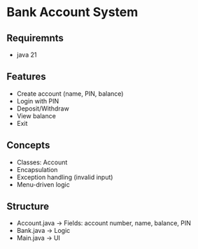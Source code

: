 
# Bank Account System

## Requiremnts
 - java 21

## Features
 - Create account (name, PIN, balance)
 - Login with PIN
 - Deposit/Withdraw
 - View balance
 - Exit

## Concepts
 - Classes: Account
 - Encapsulation
 - Exception handling (invalid input)
 - Menu-driven logic

## Structure
 - Account.java → Fields: account number, name, balance, PIN
 - Bank.java → Logic
 - Main.java → UI
